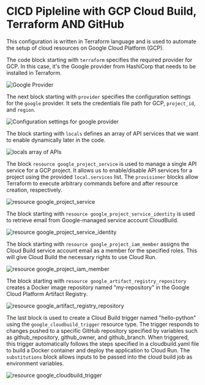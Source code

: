 # CICD Pipleline with GCP Cloud Build, Terraform AND GitHub

This configuration is written in Terraform language and is used to automate the setup of cloud resources on Google Cloud Platform (GCP). 

The code block starting with `terraform` specifies the required provider for GCP. In this case, it's the Google provider from HashiCorp that needs to be installed in Terraform.

![Google Provider](https://user-images.githubusercontent.com/3052677/228669725-96a8a418-4ca1-4a2e-8678-67841743e68e.png)


The next block starting with `provider` specifies the configuration settings for the `google` provider. It sets the credentials file path for GCP, `project_id`, and `region`.

![Configuration settings for google provider](https://user-images.githubusercontent.com/3052677/228670062-8d1866c9-b5b6-44e6-b4df-6b8905ace527.png)


The block starting with `locals` defines an array of API services that we want to enable dynamically later in the code.

![locals array of APIs](https://user-images.githubusercontent.com/3052677/228670343-4807b06e-3c9e-4737-8bd7-2aa3b5662e31.png)


The block `resource google_project_service` is used to manage a single API service for a GCP project. It allows us to enable/disable API services for a project using the provided `local.services` list. The `provisioner` blocks allow Terraform to execute arbitrary commands before and after resource creation, respectively.

![resource google_project_service](https://user-images.githubusercontent.com/3052677/228670659-2eaa78b5-c411-4822-a3bc-df95158d8347.png)


<!-- Following that, there's a block with `data` that retrieves the default service account for our GCP project. -->

The block starting with `resource google_project_service_identity` is used to retrieve email from Google-managed service account CloudBuild.

![resource google_project_service_identity](https://user-images.githubusercontent.com/3052677/228671030-2de2e629-3aae-4bc6-aaf8-3203c49997c7.png)


The block starting with `resource google_project_iam_member` assigns the Cloud Build service account email as a member for the specified roles. This will give Cloud Build the necessary rights to use Cloud Run.

![resource google_project_iam_member](https://user-images.githubusercontent.com/3052677/228671185-22232eaf-b60e-4b45-8195-7f4f2814cb7b.png)


The block starting with `resource google_artifact_registry_repository` creates a Docker image repository named "my-repository" in the Google Cloud Platform Artifact Registry.

![resource google_artifact_registry_repository](https://user-images.githubusercontent.com/3052677/228671316-f78f6235-68d7-4f94-a494-71ae7101cf93.png)


The last block is used to create a Cloud Build trigger named "hello-python" using the `google_cloudbuild_trigger` resource type. The trigger responds to changes pushed to a specific GitHub repository specified by variables such as github_repository, github_owner, and github_branch. When triggered, this trigger automatically follows the steps specified in a cloudbuild.yaml file to build a Docker container and deploy the application to Cloud Run. The `substitutions` block allows inputs to be passed into the cloud build job as environment variables.

![resource google_cloudbuild_trigger](https://user-images.githubusercontent.com/3052677/228671476-d8378791-8bfb-44a4-888a-2acae55a1eac.png)

